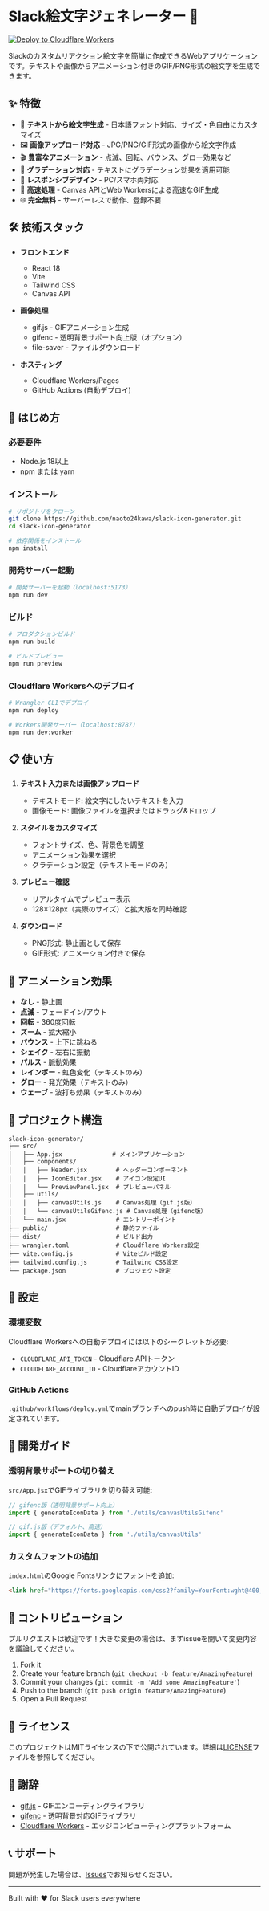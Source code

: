 # Slack絵文字ジェネレーター 🎨

[![Deploy to Cloudflare Workers](https://deploy.workers.cloudflare.com/button)](https://deploy.workers.cloudflare.com/?url=https://github.com/naoto24kawa/slack-icon-generator)

Slackのカスタムリアクション絵文字を簡単に作成できるWebアプリケーションです。テキストや画像からアニメーション付きのGIF/PNG形式の絵文字を生成できます。

## ✨ 特徴

- 📝 **テキストから絵文字生成** - 日本語フォント対応、サイズ・色自由にカスタマイズ
- 🖼️ **画像アップロード対応** - JPG/PNG/GIF形式の画像から絵文字作成
- 🎬 **豊富なアニメーション** - 点滅、回転、バウンス、グロー効果など
- 🎨 **グラデーション対応** - テキストにグラデーション効果を適用可能
- 📱 **レスポンシブデザイン** - PC/スマホ両対応
- 🚀 **高速処理** - Canvas APIとWeb Workersによる高速なGIF生成
- 🌐 **完全無料** - サーバーレスで動作、登録不要

## 🛠️ 技術スタック

- **フロントエンド**
  - React 18
  - Vite
  - Tailwind CSS
  - Canvas API
  
- **画像処理**
  - gif.js - GIFアニメーション生成
  - gifenc - 透明背景サポート向上版（オプション）
  - file-saver - ファイルダウンロード
  
- **ホスティング**
  - Cloudflare Workers/Pages
  - GitHub Actions (自動デプロイ)

## 🚀 はじめ方

### 必要要件

- Node.js 18以上
- npm または yarn

### インストール

```bash
# リポジトリをクローン
git clone https://github.com/naoto24kawa/slack-icon-generator.git
cd slack-icon-generator

# 依存関係をインストール
npm install
```

### 開発サーバー起動

```bash
# 開発サーバーを起動（localhost:5173）
npm run dev
```

### ビルド

```bash
# プロダクションビルド
npm run build

# ビルドプレビュー
npm run preview
```

### Cloudflare Workersへのデプロイ

```bash
# Wrangler CLIでデプロイ
npm run deploy

# Workers開発サーバー（localhost:8787）
npm run dev:worker
```

## 📋 使い方

1. **テキスト入力または画像アップロード**
   - テキストモード: 絵文字にしたいテキストを入力
   - 画像モード: 画像ファイルを選択またはドラッグ&ドロップ

2. **スタイルをカスタマイズ**
   - フォントサイズ、色、背景色を調整
   - アニメーション効果を選択
   - グラデーション設定（テキストモードのみ）

3. **プレビュー確認**
   - リアルタイムでプレビュー表示
   - 128×128px（実際のサイズ）と拡大版を同時確認

4. **ダウンロード**
   - PNG形式: 静止画として保存
   - GIF形式: アニメーション付きで保存

## 🎨 アニメーション効果

- **なし** - 静止画
- **点滅** - フェードイン/アウト
- **回転** - 360度回転
- **ズーム** - 拡大縮小
- **バウンス** - 上下に跳ねる
- **シェイク** - 左右に振動
- **パルス** - 脈動効果
- **レインボー** - 虹色変化（テキストのみ）
- **グロー** - 発光効果（テキストのみ）
- **ウェーブ** - 波打ち効果（テキストのみ）

## 📁 プロジェクト構造

```
slack-icon-generator/
├── src/
│   ├── App.jsx              # メインアプリケーション
│   ├── components/
│   │   ├── Header.jsx        # ヘッダーコンポーネント
│   │   ├── IconEditor.jsx    # アイコン設定UI
│   │   └── PreviewPanel.jsx  # プレビューパネル
│   ├── utils/
│   │   ├── canvasUtils.js    # Canvas処理（gif.js版）
│   │   └── canvasUtilsGifenc.js # Canvas処理（gifenc版）
│   └── main.jsx              # エントリーポイント
├── public/                   # 静的ファイル
├── dist/                     # ビルド出力
├── wrangler.toml             # Cloudflare Workers設定
├── vite.config.js            # Viteビルド設定
├── tailwind.config.js        # Tailwind CSS設定
└── package.json              # プロジェクト設定
```

## 🔧 設定

### 環境変数

Cloudflare Workersへの自動デプロイには以下のシークレットが必要:

- `CLOUDFLARE_API_TOKEN` - Cloudflare APIトークン
- `CLOUDFLARE_ACCOUNT_ID` - CloudflareアカウントID

### GitHub Actions

`.github/workflows/deploy.yml`でmainブランチへのpush時に自動デプロイが設定されています。

## 📝 開発ガイド

### 透明背景サポートの切り替え

`src/App.jsx`でGIFライブラリを切り替え可能:

```javascript
// gifenc版（透明背景サポート向上）
import { generateIconData } from './utils/canvasUtilsGifenc'

// gif.js版（デフォルト、高速）
import { generateIconData } from './utils/canvasUtils'
```

### カスタムフォントの追加

`index.html`のGoogle Fontsリンクにフォントを追加:

```html
<link href="https://fonts.googleapis.com/css2?family=YourFont:wght@400;700&display=swap" rel="stylesheet">
```

## 🤝 コントリビューション

プルリクエストは歓迎です！大きな変更の場合は、まずissueを開いて変更内容を議論してください。

1. Fork it
2. Create your feature branch (`git checkout -b feature/AmazingFeature`)
3. Commit your changes (`git commit -m 'Add some AmazingFeature'`)
4. Push to the branch (`git push origin feature/AmazingFeature`)
5. Open a Pull Request

## 📄 ライセンス

このプロジェクトはMITライセンスの下で公開されています。詳細は[LICENSE](LICENSE)ファイルを参照してください。

## 🙏 謝辞

- [gif.js](https://github.com/jnordberg/gif.js) - GIFエンコーディングライブラリ
- [gifenc](https://github.com/mattdesl/gifenc) - 透明背景対応GIFライブラリ
- [Cloudflare Workers](https://workers.cloudflare.com/) - エッジコンピューティングプラットフォーム

## 📞 サポート

問題が発生した場合は、[Issues](https://github.com/naoto24kawa/slack-icon-generator/issues)でお知らせください。

---

Built with ❤️ for Slack users everywhere